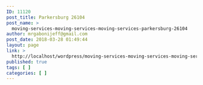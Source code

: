 ```yaml
---
ID: 11120
post_title: Parkersburg 26104
post_name: >
  moving-services-moving-services-moving-services-parkersburg-26104
author: mrgabonijeff@gmail.com
post_date: 2018-03-28 01:49:44
layout: page
link: >
  http://localhost/wordpress/moving-services-moving-services-moving-services-parkersburg-26104/
published: true
tags: [ ]
categories: [ ]
---
```

